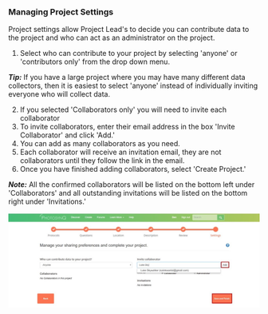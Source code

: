 ### Managing Project Settings
Project settings allow Project Lead's to decide you can contribute data to the project and who can act as an administrator on the project.

1. Select who can contribute to your project by selecting 'anyone' or 'contributors only' from the drop down menu.

***Tip:*** If you have a large project where you may have many different data collectors, then it is easiest to select 'anyone' instead of individually inviting everyone who will collect data. 

2. If you selected 'Collaborators only' you will need to invite each collaborator
3. To invite collaborators, enter their email address in the box 'Invite Collaborator' and click 'Add.'
4. You can add as many collaborators as you need.
5. Each collaborator will receive an invitation email, they are not collaborators until they follow the link in the email.
6. Once you have finished adding collaborators, select 'Create Project.'

***Note:*** All the confirmed collaborators will be listed on the bottom left under 'Collaborators' and all outstanding invitations will be listed on the bottom right under 'Invitations.'

![Invite Collaborator](../images/help/_account_Invite_collaborator.jpg)
